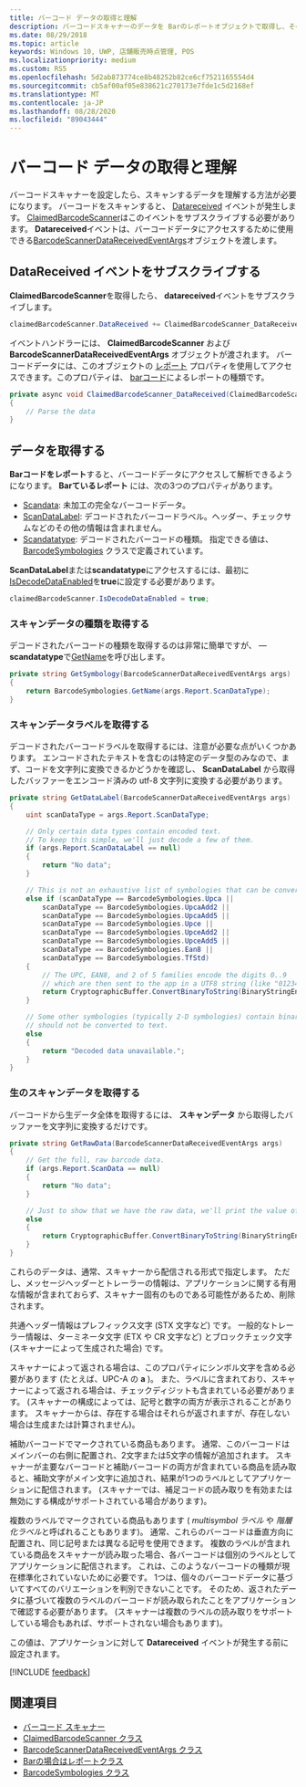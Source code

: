 ```yaml
---
title: バーコード データの取得と理解
description: バーコードスキャナーのデータを Barのレポートオブジェクトで取得し、その形式と内容を理解する方法について説明します。
ms.date: 08/29/2018
ms.topic: article
keywords: Windows 10, UWP, 店舗販売時点管理, POS
ms.localizationpriority: medium
ms.custom: RS5
ms.openlocfilehash: 5d2ab873774ce8b48252b82ce6cf7521165554d4
ms.sourcegitcommit: cb5af00af05e838621c270173e7fde1c5d2168ef
ms.translationtype: MT
ms.contentlocale: ja-JP
ms.lasthandoff: 08/28/2020
ms.locfileid: "89043444"
---
```

# <a name="obtain-and-understand-barcode-data"></a>バーコード データの取得と理解

バーコードスキャナーを設定したら、スキャンするデータを理解する方法が必要になります。 バーコードをスキャンすると、 [Datareceived](https://docs.microsoft.com/uwp/api/windows.devices.pointofservice.claimedbarcodescanner.datareceived) イベントが発生します。 [ClaimedBarcodeScanner](https://docs.microsoft.com/uwp/api/windows.devices.pointofservice.claimedbarcodescanner)はこのイベントをサブスクライブする必要があります。 **Datareceived**イベントは、バーコードデータにアクセスするために使用できる[BarcodeScannerDataReceivedEventArgs](https://docs.microsoft.com/uwp/api/windows.devices.pointofservice.barcodescannerdatareceivedeventargs)オブジェクトを渡します。

## <a name="subscribe-to-the-datareceived-event"></a>DataReceived イベントをサブスクライブする

**ClaimedBarcodeScanner**を取得したら、 **datareceived**イベントをサブスクライブします。

```cs
claimedBarcodeScanner.DataReceived += ClaimedBarcodeScanner_DataReceived;
```

イベントハンドラーには、 **ClaimedBarcodeScanner** および **BarcodeScannerDataReceivedEventArgs** オブジェクトが渡されます。 バーコードデータには、このオブジェクトの [レポート](https://docs.microsoft.com/uwp/api/windows.devices.pointofservice.barcodescannerdatareceivedeventargs.report#Windows_Devices_PointOfService_BarcodeScannerDataReceivedEventArgs_Report) プロパティを使用してアクセスできます。このプロパティは、 [barコード](https://docs.microsoft.com/uwp/api/windows.devices.pointofservice.barcodescannerreport)によるレポートの種類です。

```cs
private async void ClaimedBarcodeScanner_DataReceived(ClaimedBarcodeScanner sender, BarcodeScannerDataReceivedEventArgs args)
{
    // Parse the data
}
```

## <a name="get-the-data"></a>データを取得する

**Barコードをレポート**すると、バーコードデータにアクセスして解析できるようになります。 **Barているレポート** には、次の3つのプロパティがあります。

* [Scandata](https://docs.microsoft.com/uwp/api/windows.devices.pointofservice.barcodescannerreport.scandata): 未加工の完全なバーコードデータ。
* [ScanDataLabel](https://docs.microsoft.com/uwp/api/windows.devices.pointofservice.barcodescannerreport.scandatalabel): デコードされたバーコードラベル。ヘッダー、チェックサムなどのその他の情報は含まれません。
* [Scandatatype](https://docs.microsoft.com/uwp/api/windows.devices.pointofservice.barcodescannerreport.scandatatype): デコードされたバーコードの種類。 指定できる値は、 [BarcodeSymbologies](https://docs.microsoft.com/uwp/api/windows.devices.pointofservice.barcodesymbologies) クラスで定義されています。

**ScanDataLabel**または**scandatatype**にアクセスするには、最初に[IsDecodeDataEnabled](https://docs.microsoft.com/uwp/api/windows.devices.pointofservice.claimedbarcodescanner.isdecodedataenabled#Windows_Devices_PointOfService_ClaimedBarcodeScanner_IsDecodeDataEnabled)を**true**に設定する必要があります。

```cs
claimedBarcodeScanner.IsDecodeDataEnabled = true;
```

### <a name="get-the-scan-data-type"></a>スキャンデータの種類を取得する

デコードされたバーコードの種類を取得するのは非常に簡単ですが、 &mdash; **scandatatype**で[GetName](https://docs.microsoft.com/uwp/api/windows.devices.pointofservice.barcodesymbologies.getname)を呼び出します。

```cs
private string GetSymbology(BarcodeScannerDataReceivedEventArgs args)
{
    return BarcodeSymbologies.GetName(args.Report.ScanDataType);
}
```

### <a name="get-the-scan-data-label"></a>スキャンデータラベルを取得する

デコードされたバーコードラベルを取得するには、注意が必要な点がいくつかあります。 エンコードされたテキストを含むのは特定のデータ型のみなので、まず、コードを文字列に変換できるかどうかを確認し、 **ScanDataLabel** から取得したバッファーをエンコード済みの utf-8 文字列に変換する必要があります。

```cs
private string GetDataLabel(BarcodeScannerDataReceivedEventArgs args)
{
    uint scanDataType = args.Report.ScanDataType;

    // Only certain data types contain encoded text.
    // To keep this simple, we'll just decode a few of them.
    if (args.Report.ScanDataLabel == null)
    {
        return "No data";
    }

    // This is not an exhaustive list of symbologies that can be converted to a string.
    else if (scanDataType == BarcodeSymbologies.Upca ||
        scanDataType == BarcodeSymbologies.UpcaAdd2 ||
        scanDataType == BarcodeSymbologies.UpcaAdd5 ||
        scanDataType == BarcodeSymbologies.Upce ||
        scanDataType == BarcodeSymbologies.UpceAdd2 ||
        scanDataType == BarcodeSymbologies.UpceAdd5 ||
        scanDataType == BarcodeSymbologies.Ean8 ||
        scanDataType == BarcodeSymbologies.TfStd)
    {
        // The UPC, EAN8, and 2 of 5 families encode the digits 0..9
        // which are then sent to the app in a UTF8 string (like "01234").
        return CryptographicBuffer.ConvertBinaryToString(BinaryStringEncoding.Utf8, args.Report.ScanDataLabel);
    }

    // Some other symbologies (typically 2-D symbologies) contain binary data that
    // should not be converted to text.
    else
    {
        return "Decoded data unavailable.";
    }
}
```

### <a name="get-the-raw-scan-data"></a>生のスキャンデータを取得する

バーコードから生データ全体を取得するには、 **スキャンデータ** から取得したバッファーを文字列に変換するだけです。

```cs
private string GetRawData(BarcodeScannerDataReceivedEventArgs args)
{
    // Get the full, raw barcode data.
    if (args.Report.ScanData == null)
    {
        return "No data";
    }

    // Just to show that we have the raw data, we'll print the value of the bytes.
    else
    {
        return CryptographicBuffer.ConvertBinaryToString(BinaryStringEncoding.Utf8, args.Report.ScanData);
    }
}
```

これらのデータは、通常、スキャナーから配信される形式で指定します。 ただし、メッセージヘッダーとトレーラーの情報は、アプリケーションに関する有用な情報が含まれておらず、スキャナー固有のものである可能性があるため、削除されます。

共通ヘッダー情報はプレフィックス文字 (STX 文字など) です。 一般的なトレーラー情報は、ターミネータ文字 (ETX や CR 文字など) とブロックチェック文字 (スキャナーによって生成された場合) です。

スキャナーによって返される場合は、このプロパティにシンボル文字を含める必要があります (たとえば、UPC-A の **a** )。 また、ラベルに含まれており、スキャナーによって返される場合は、チェックディジットも含まれている必要があります。 (スキャナーの構成によっては、記号と数字の両方が表示されることがあります。 スキャナーからは、存在する場合はそれらが返されますが、存在しない場合は生成または計算されません)。

補助バーコードでマークされている商品もあります。 通常、このバーコードはメインバーの右側に配置され、2文字または5文字の情報が追加されます。 スキャナーが主要なバーコードと補助バーコードの両方が含まれている商品を読み取ると、補助文字がメイン文字に追加され、結果が1つのラベルとしてアプリケーションに配信されます。 (スキャナーでは、補足コードの読み取りを有効または無効にする構成がサポートされている場合があります)。

複数のラベルでマークされている商品もあります ( *multisymbol ラベル* や *階層化ラベル*と呼ばれることもあります)。 通常、これらのバーコードは垂直方向に配置され、同じ記号または異なる記号を使用できます。 複数のラベルが含まれている商品をスキャナーが読み取った場合、各バーコードは個別のラベルとしてアプリケーションに配信されます。 これは、このようなバーコードの種類が現在標準化されていないために必要です。 1つは、個々のバーコードデータに基づいてすべてのバリエーションを判別できないことです。 そのため、返されたデータに基づいて複数のラベルのバーコードが読み取られたことをアプリケーションで確認する必要があります。 (スキャナーは複数のラベルの読み取りをサポートしている場合もあれば、サポートされない場合もあります)。

この値は、アプリケーションに対して **Datareceived** イベントが発生する前に設定されます。

[!INCLUDE [feedback](./includes/pos-feedback.md)]

## <a name="see-also"></a>関連項目
* [バーコード スキャナー](pos-barcodescanner.md)
* [ClaimedBarcodeScanner クラス](https://docs.microsoft.com/uwp/api/windows.devices.pointofservice.barcodesymbologies.getname)
* [BarcodeScannerDataReceivedEventArgs クラス](https://docs.microsoft.com/uwp/api/windows.devices.pointofservice.barcodescannerdatareceivedeventargs)
* [Barの場合はレポートクラス](https://docs.microsoft.com/uwp/api/windows.devices.pointofservice.barcodescannerreport)
* [BarcodeSymbologies クラス](https://docs.microsoft.com/uwp/api/windows.devices.pointofservice.barcodesymbologies)
